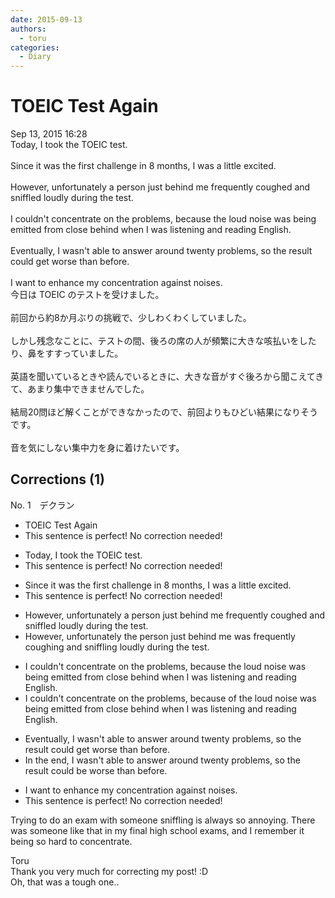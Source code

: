```yaml
---
date: 2015-09-13
authors:
  - toru
categories:
  - Diary
---
```


<h1 id="subject_show">TOEIC Test Again</h1>
<div class="date">Sep 13, 2015 16:28</div>
<div id="post"><div id="body_show_ori">
Today, I took the TOEIC test.<br/><br/>Since it was the first challenge in 8 months, I was a little excited.<br/><br/>However, unfortunately a person just behind me frequently coughed and sniffled loudly during the test.<br/><br/>I couldn't concentrate on the problems, because the loud noise was being emitted from close behind when I was listening and reading English.<br/><br/>Eventually, I wasn't able to answer around twenty problems, so the result could get worse than before.<br/><br/>I want to enhance my concentration against noises.
</div></div>

<!-- more -->

<div id="post_ja"><div id="body_show_mo">
今日は TOEIC のテストを受けました。<br/><br/>前回から約8か月ぶりの挑戦で、少しわくわくしていました。<br/><br/>しかし残念なことに、テストの間、後ろの席の人が頻繁に大きな咳払いをしたり、鼻をすすっていました。<br/><br/>英語を聞いているときや読んでいるときに、大きな音がすぐ後ろから聞こえてきて、あまり集中できませんでした。<br/><br/>結局20問ほど解くことができなかったので、前回よりもひどい結果になりそうです。<br/><br/>音を気にしない集中力を身に着けたいです。
</div></div>

## Corrections (1)
<div id="block"><div class="first_name"> No. 1　<span class="just_name">デクラン</span></div><div id="block2">
<ul class="correction_field">
<li class="incorrect">TOEIC Test Again</li>
<li class="corrected perfect">This sentence is perfect! No correction needed!</li>
</ul>
<ul class="correction_field">
<li class="incorrect">Today, I took the TOEIC test.</li>
<li class="corrected perfect">This sentence is perfect! No correction needed!</li>
</ul>
<ul class="correction_field">
<li class="incorrect">Since it was the first challenge in 8 months, I was a little excited.</li>
<li class="corrected perfect">This sentence is perfect! No correction needed!</li>
</ul>
<ul class="correction_field">
<li class="incorrect">However, unfortunately a person just behind me frequently coughed and sniffled loudly during the test.</li>
<li class="corrected correct">
However, unfortunately <span class="f_red">the</span> person just behind me <span class="f_red">was </span>frequently cough<span class="f_red">ing</span> and sniff<span class="f_red">ling </span>loudly during the test.
</li>
</ul>
<ul class="correction_field">
<li class="incorrect">I couldn't concentrate on the problems, because the loud noise was being emitted from close behind when I was listening and reading English.</li>
<li class="corrected correct">
I couldn't concentrate on the problems, because <span class="f_red">of </span>the loud noise <span class="sline">was being emitted</span> from close behind when I was listening and reading English.
</li>
</ul>
<ul class="correction_field">
<li class="incorrect">Eventually, I wasn't able to answer around twenty problems, so the result could get worse than before.</li>
<li class="corrected correct">
<span class="f_red">In the end</span>, I wasn't able to answer around twenty problems, so the result could <span class="f_red">be </span>worse than before.
</li>
</ul>
<ul class="correction_field">
<li class="incorrect">I want to enhance my concentration against noises.</li>
<li class="corrected perfect">This sentence is perfect! No correction needed!</li>
</ul>
<p class="comment_small">
 Trying to do an exam with someone sniffling is always so annoying. There was someone like that in my final high school exams, and I remember it being so hard to concentrate.
</p>

</div><div class="name"><span class="just_name">Toru</span><br>
Thank you very much for correcting my post! :D<br/>Oh, that was a tough one..
</div>
</div>
